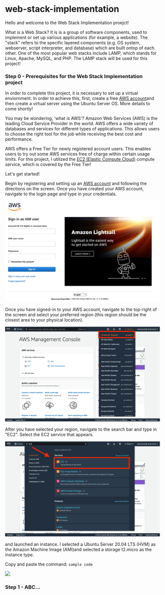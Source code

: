 # web-stack-implementation

Hello and welcome to the Web Stack Implementation proejct!

What is a Web Stack? It is is a group of software components, used to implement or set up various applications (for example, a website). The "stack" refers to the specific layered components (e.g. OS system, webserver, script interpreter, and database) which are built ontop of each other. One of the most popular web stacks include LAMP, which stands for Linux, Apache, MySQL, and PHP. The LAMP stack will be used for this project! 

### **Step 0 - Prerequisites for the Web Stack Implementation project**

In order to complete this project, it is necessary to set up a virtual enviornment. In order to achieve this, first, create a free [AWS account](https://aws.amazon.com/)and then create a virtual server using the Ubuntu Server OS. More details to come shortly!

You may be wondering, 'what is AWS'? Amazon Web Services (AWS) is the leading Cloud Service Provider in the world. AWS offers a wide variety of databases and services for different types of applications. This allows users to choose the right tool for the job while receiving the best cost and performance. 

AWS offers a Free Tier for newly registered account users. This enables users to try out some AWS services free of charge within certain usage limits. For this project, I utilized the [EC2 (Elastic Compute Cloud)](https://aws.amazon.com/ec2/features/) compute service, which is covered by the Free Tier!

Let's get started!

Begin by registering and setting up an [AWS account](https://portal.aws.amazon.com/billing/signup#/start) and following the directions on the screen. Once you have created your AWS account, navigate to the login page and type in your credentials.

![](./images/login.png)

Once you have signed-in to your AWS account, navigate to the top-right of the screen and select your preferred region (this region should be the closest area to your physical location).

![](./images/selectregion.png)

After you have selected your region, navigate to the search bar and type in "EC2". Select the EC2 service that appears.

![](./images/selectec2.png)

 and launched an instance. I selected a Ubuntu Server 20.04 LTS (HVM) as the Amazon Machine Image (AMI)and selected a storage t2.micro as the instance type.




Copy and paste the command: `sample code`

![](./images/IMAGENAME.png)

### **Step 1 - ABC...**